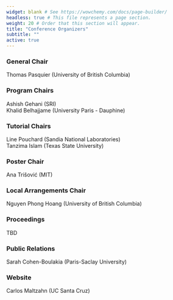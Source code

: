 ```yaml
---
widget: blank # See https://wowchemy.com/docs/page-builder/
headless: true # This file represents a page section.
weight: 20 # Order that this section will appear.
title: "Conference Organizers"
subtitle: ""
active: true
---
```


<!--
<div id="twitter-feed" style="float:right; width:30%; text-align:right; margin-top:-10px; ">
<a class="twitter-timeline" data-width="300" data-height="800" data-theme="light" href="https://twitter.com/acmrep?ref_src=twsrc%5Etfw">Tweets by acmrep</a> <script async src="https://platform.twitter.com/widgets.js" charset="utf-8"></script></div>
-->

### General Chair
Thomas Pasquier (University of British Columbia)  

### Program Chairs
Ashish Gehani (SRI)  
Khalid Belhajjame (University Paris - Dauphine)  

### Tutorial Chairs
Line Pouchard (Sandia National Laboratories)  
Tanzima Islam (Texas State University)  

### Poster Chair
Ana Trišović (MIT)  

### Local Arrangements Chair
Nguyen Phong Hoang (University of British Columbia)  
  
### Proceedings
TBD  

### Public Relations
Sarah Cohen-Boulakia (Paris-Saclay University)  

### Website
Carlos Maltzahn (UC Santa Cruz)  